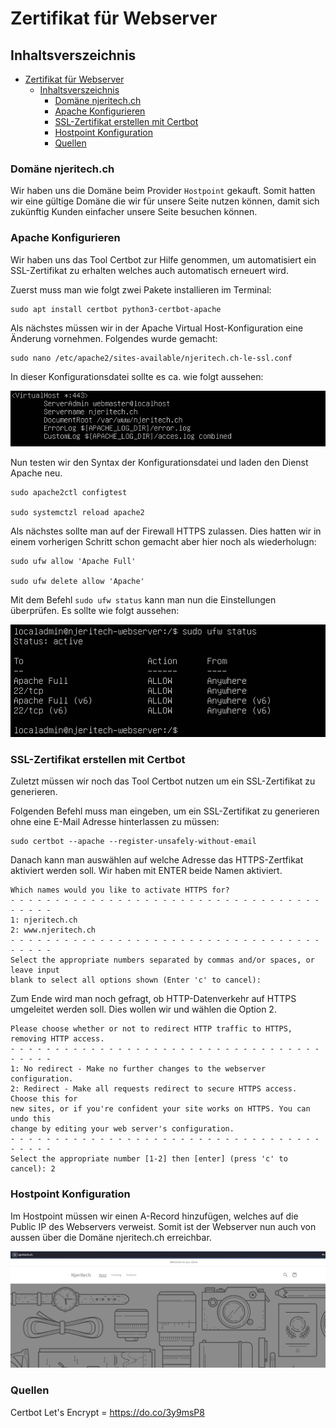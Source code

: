 # Zertifikat für Webserver

## Inhaltsverszeichnis
- [Zertifikat für Webserver](#zertifikat-für-webserver)
  - [Inhaltsverszeichnis](#inhaltsverszeichnis)
    - [Domäne njeritech.ch](#domäne-njeritechch)
    - [Apache Konfigurieren](#apache-konfigurieren)
    - [SSL-Zertifikat erstellen mit Certbot](#ssl-zertifikat-erstellen-mit-certbot)
    - [Hostpoint Konfiguration](#hostpoint-konfiguration)
    - [Quellen](#quellen)

### Domäne njeritech.ch

Wir haben uns die Domäne beim Provider ``Hostpoint`` gekauft. Somit hatten wir eine gültige Domäne die wir für unsere Seite nutzen können, damit sich zukünftig Kunden einfacher unsere Seite besuchen können. 


### Apache Konfigurieren

Wir haben uns das Tool Certbot zur Hilfe genommen, um automatisiert ein SSL-Zertifikat zu erhalten welches auch automatisch erneuert wird. 

Zuerst muss man wie folgt zwei Pakete installieren im Terminal:

```
sudo apt install certbot python3-certbot-apache
```

Als nächstes müssen wir in der Apache Virtual Host-Konfiguration eine Änderung vornehmen. Folgendes wurde gemacht:

```
sudo nano /etc/apache2/sites-available/njeritech.ch-le-ssl.conf
```
In dieser Konfigurationsdatei sollte es ca. wie folgt aussehen:

![Konfig-Datei](images/Konfig.PNG)

Nun testen wir den Syntax der Konfigurationsdatei und laden den Dienst Apache neu. 

```
sudo apache2ctl configtest

sudo systemctzl reload apache2
```

Als nächstes sollte man auf der Firewall HTTPS zulassen. Dies hatten wir in einem vorherigen Schritt schon gemacht aber hier noch als wiederholugn:

```
sudo ufw allow 'Apache Full'

sudo ufw delete allow 'Apache'
```

Mit dem Befehl ```sudo ufw status``` kann man nun die Einstellungen überprüfen. Es sollte wie folgt aussehen:

![UFW-HTTPS](images/UFW-HTTPS.PNG)

### SSL-Zertifikat erstellen mit Certbot

Zuletzt müssen wir noch das Tool Certbot nutzen um ein SSL-Zertifikat zu generieren. 

Folgenden Befehl muss man eingeben, um ein SSL-Zertifikat zu generieren ohne eine E-Mail Adresse hinterlassen zu müssen: 

```
sudo certbot --apache --register-unsafely-without-email
```

Danach kann man auswählen auf welche Adresse das HTTPS-Zertfikat aktiviert werden soll. Wir haben mit ENTER beide Namen aktiviert.

```
Which names would you like to activate HTTPS for?
- - - - - - - - - - - - - - - - - - - - - - - - - - - - - - - - - - - - - - - -
1: njeritech.ch
2: www.njeritech.ch
- - - - - - - - - - - - - - - - - - - - - - - - - - - - - - - - - - - - - - - -
Select the appropriate numbers separated by commas and/or spaces, or leave input
blank to select all options shown (Enter 'c' to cancel):
```

Zum Ende wird man noch gefragt, ob HTTP-Datenverkehr auf HTTPS umgeleitet werden soll. Dies wollen wir und wählen die Option 2. 

```
Please choose whether or not to redirect HTTP traffic to HTTPS, removing HTTP access.
- - - - - - - - - - - - - - - - - - - - - - - - - - - - - - - - - - - - - - - -
1: No redirect - Make no further changes to the webserver configuration.
2: Redirect - Make all requests redirect to secure HTTPS access. Choose this for
new sites, or if you're confident your site works on HTTPS. You can undo this
change by editing your web server's configuration.
- - - - - - - - - - - - - - - - - - - - - - - - - - - - - - - - - - - - - - - -
Select the appropriate number [1-2] then [enter] (press 'c' to cancel): 2
```

### Hostpoint Konfiguration

Im Hostpoint müssen wir einen A-Record hinzufügen, welches auf die Public IP des Webservers verweist. Somit ist der Webserver nun auch von aussen über die Domäne njeritech.ch erreichbar.

![Njeritech.ch](images/Njeritech.PNG)

### Quellen

Certbot Let's Encrypt = https://do.co/3y9msP8

